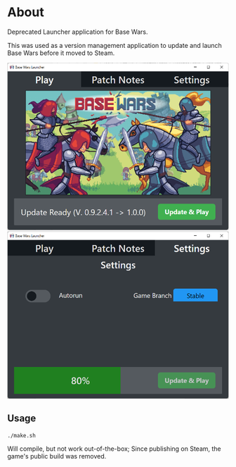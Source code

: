 # About

Deprecated Launcher application for Base Wars.

This was used as a version management application to update and launch Base Wars before it moved to Steam.

![title screen](./imgs/1.png)
![settings screen](./imgs/2.png)

## Usage

```
./make.sh
```
Will compile, but not work out-of-the-box;
Since publishing on Steam, the game's public build was removed.



